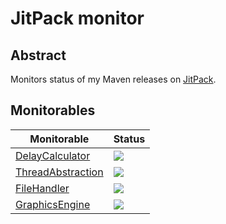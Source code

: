 # JitPack monitor

## Abstract

Monitors status of my Maven releases on [JitPack](https://jitpack.io).

## Monitorables

Monitorable|Status
-|-
[DelayCalculator](https://github.com/KruMF/DelayCalculator)|[![](https://jitpack.io/v/KruMF/DelayCalculator.svg)](https://jitpack.io/#KruMF/DelayCalculator)
[ThreadAbstraction](https://github.com/KruMF/ThreadAbstraction)|[![](https://jitpack.io/v/KruMF/ThreadAbstraction.svg)](https://jitpack.io/#KruMF/ThreadAbstraction)
[FileHandler](https://github.com/KruMF/FileHandler)|[![](https://jitpack.io/v/KruMF/FileHandler.svg)](https://jitpack.io/#KruMF/FileHandler)
[GraphicsEngine](https://github.com/KruMF/GraphicsEngine)|[![](https://jitpack.io/v/KruMF/GraphicsEngine.svg)](https://jitpack.io/#KruMF/GraphicsEngine)
